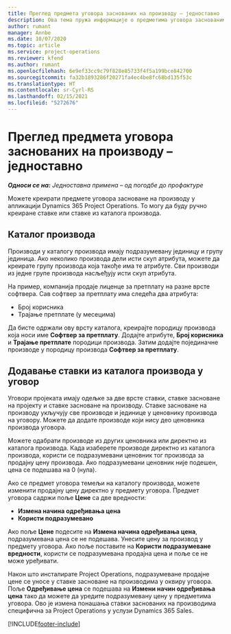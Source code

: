 ```yaml
---
title: Преглед предмета уговора заснованих на производу – једноставно
description: Ова тема пружа информације о предметима уговора заснованим на производу.
author: rumant
manager: Annbe
ms.date: 10/07/2020
ms.topic: article
ms.service: project-operations
ms.reviewer: kfend
ms.author: rumant
ms.openlocfilehash: 6e9ef33cc9c79f828e85733f4f5a199bce842700
ms.sourcegitcommit: fa32b1893286f20271fa4ec4be8fc68bd135f53c
ms.translationtype: HT
ms.contentlocale: sr-Cyrl-RS
ms.lasthandoff: 02/15/2021
ms.locfileid: "5272676"
---
```

# <a name="product-based-contract-lines-overview---lite"></a>Преглед предмета уговора заснованих на производу – једноставно

_**Односи се на:** Једноставна примена – од погодбе до профактуре_

Можете креирати предмете уговора засноване на производу у апликацији Dynamics 365 Project Operations. То могу да буду ручно креиране ставке или ставке из каталога производа.

## <a name="product-catalog"></a>Каталог производа

Производи у каталогу производа имају подразумевану јединицу и групу јединица. Ако неколико производа дели исти скуп атрибута, можете да креирате групу производа која такође има те атрибуте. Сви производи из једне групе производа насљеђују исти скуп атрибута.

На пример, компанија продаје лиценце за претплату на разне врсте софтвера. Сав софтвер за претплату има следећа два атрибута:

- Број корисника
- Трајање претплате (у месецима)

Да бисте одржали ову врсту каталога, креирајте породицу производа која носи име **Софтвер за претплату**. Додајте атрибуте, **Број корисника** и **Трајање претплате** породици производа. Затим додајте појединачне производе у породицу производа **Софтвер за претплату**.

## <a name="add-product-catalog-items-to-a-project-contract"></a>Додавање ставки из каталога производа у уговор

Уговори пројеката имају одељке за две врсте ставки, ставке засноване на пројекту и ставке засноване на производу. Ставке засноване на производу укључују све производе и јединице у ценовнику производа на уговору. Можете да додате производе који нису део ценовника производа уговора.

Можете одабрати производе из других ценовника или директно из каталога производа. Када изаберете производе директно из каталога производа, користи се подразумевани ценовник тог производа за продајну цену производа. Ако подразумевани ценовник није подешен, цена се подешава на 0 (нула).

Ако се предмет уговора темељи на каталогу производа, можете изменити продајну цену директно у предмету уговора. Предмет уговора садржи поље **Цене** са две вредности:

- **Измена начина одређивања цена**
- **Користи подразумевано**

Ако поље **Цене** подесите на **Измена начина одређивања цена**, подразумевана цена се не подешава. Унесите цену за производ у предмету уговора. Ако поље поставите на **Користи подразумеване вредности**, користи се подразумевана продајна цена и поље се не може уређивати.

Након што инсталирате Project Operations, подразумеване продајне цене се уносе у ставке засноване на производима у оквиру уговора. Поље **Одређивање цена** се подешава на **Измени начин одређивања цена** тако да можете да уредите подразумевану цену у предметима уговора. Ово је измена понашања ставки заснованих на производима специфична за Project Operations у услузи Dynamics 365 Sales.


[!INCLUDE[footer-include](../../includes/footer-banner.md)]